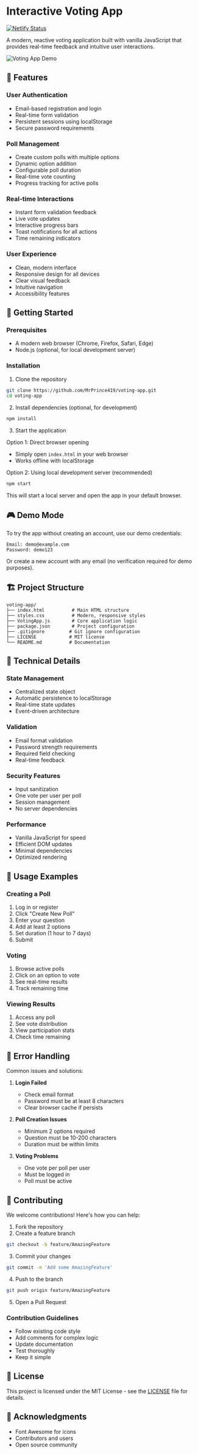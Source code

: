# Interactive Voting App

[![Netlify Status](https://api.netlify.com/api/v1/badges/769f2c85-2558-403c-8b27-435e39272b6c/deploy-status)](https://app.netlify.com/sites/mrprince419-voting-app/deploys)

A modern, reactive voting application built with vanilla JavaScript that provides real-time feedback and intuitive user interactions.

![Voting App Demo](https://user-images.githubusercontent.com/your-username/voting-app/demo.gif)

## 🚀 Features

### User Authentication
- Email-based registration and login
- Real-time form validation
- Persistent sessions using localStorage
- Secure password requirements

### Poll Management
- Create custom polls with multiple options
- Dynamic option addition
- Configurable poll duration
- Real-time vote counting
- Progress tracking for active polls

### Real-time Interactions
- Instant form validation feedback
- Live vote updates
- Interactive progress bars
- Toast notifications for all actions
- Time remaining indicators

### User Experience
- Clean, modern interface
- Responsive design for all devices
- Clear visual feedback
- Intuitive navigation
- Accessibility features

## 🏁 Getting Started

### Prerequisites
- A modern web browser (Chrome, Firefox, Safari, Edge)
- Node.js (optional, for local development server)

### Installation

1. Clone the repository
```bash
git clone https://github.com/MrPrince419/voting-app.git
cd voting-app
```

2. Install dependencies (optional, for development)
```bash
npm install
```

3. Start the application

Option 1: Direct browser opening
- Simply open `index.html` in your web browser
- Works offline with localStorage

Option 2: Using local development server (recommended)
```bash
npm start
```
This will start a local server and open the app in your default browser.

## 🎮 Demo Mode

To try the app without creating an account, use our demo credentials:

```
Email: demo@example.com
Password: demo123
```

Or create a new account with any email (no verification required for demo purposes).

## 🏗️ Project Structure

```
voting-app/
├── index.html          # Main HTML structure
├── styles.css          # Modern, responsive styles
├── VotingApp.js        # Core application logic
├── package.json        # Project configuration
├── .gitignore         # Git ignore configuration
├── LICENSE            # MIT license
└── README.md          # Documentation
```

## 🔧 Technical Details

### State Management
- Centralized state object
- Automatic persistence to localStorage
- Real-time state updates
- Event-driven architecture

### Validation
- Email format validation
- Password strength requirements
- Required field checking
- Real-time feedback

### Security Features
- Input sanitization
- One vote per user per poll
- Session management
- No server dependencies

### Performance
- Vanilla JavaScript for speed
- Efficient DOM updates
- Minimal dependencies
- Optimized rendering

## 📖 Usage Examples

### Creating a Poll
1. Log in or register
2. Click "Create New Poll"
3. Enter your question
4. Add at least 2 options
5. Set duration (1 hour to 7 days)
6. Submit

### Voting
1. Browse active polls
2. Click on an option to vote
3. See real-time results
4. Track remaining time

### Viewing Results
1. Access any poll
2. See vote distribution
3. View participation stats
4. Check time remaining

## 🐛 Error Handling

Common issues and solutions:

1. **Login Failed**
   - Check email format
   - Password must be at least 8 characters
   - Clear browser cache if persists

2. **Poll Creation Issues**
   - Minimum 2 options required
   - Question must be 10-200 characters
   - Duration must be within limits

3. **Voting Problems**
   - One vote per poll per user
   - Must be logged in
   - Poll must be active

## 🤝 Contributing

We welcome contributions! Here's how you can help:

1. Fork the repository
2. Create a feature branch
```bash
git checkout -b feature/AmazingFeature
```
3. Commit your changes
```bash
git commit -m 'Add some AmazingFeature'
```
4. Push to the branch
```bash
git push origin feature/AmazingFeature
```
5. Open a Pull Request

### Contribution Guidelines
- Follow existing code style
- Add comments for complex logic
- Update documentation
- Test thoroughly
- Keep it simple

## 📝 License

This project is licensed under the MIT License - see the [LICENSE](LICENSE) file for details.

## 🙏 Acknowledgments

- Font Awesome for icons
- Contributors and users
- Open source community
